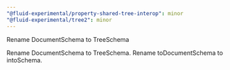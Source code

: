 ```yaml
---
"@fluid-experimental/property-shared-tree-interop": minor
"@fluid-experimental/tree2": minor
---
```


Rename DocumentSchema to TreeSchema

Rename DocumentSchema to TreeSchema.
Rename toDocumentSchema to intoSchema.